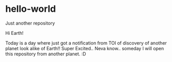 # hello-world
Just another repository

Hi Earth!

Today is  a day where  just got a notification from TOI of discovery of another planet look alike of Earth!! Super Excited..
Neva know.. someday I will open this repository from another planet. :D
